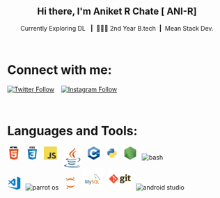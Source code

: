 <div align="center">
 
 ## Hi there, I'm Aniket R Chate [ ANI-R]
 
 Currently Exploring DL &nbsp; <b>|</b>  &nbsp;👨🏻‍🎓  2nd Year B.tech&nbsp; <b>|</b>  &nbsp;Mean Stack Dev.
</div>

<br />

# Connect with me:

<p align="center">
 
[![Twitter Follow](https://img.shields.io/twitter/follow/_ANI_R_?color=1DA1F2&logo=twitter&style=for-the-badge)](https://twitter.com/intent/follow?original_referer=https%3A%2F%2Fgithub.com%2F_ANI_R_&screen_name=_ANI_R_) &nbsp;&nbsp;
[![Instagram Follow](https://img.shields.io/badge/Instagram-iam_aniketrchate-1DA1F2?style=for-the-badge&logo=instagram)](https://instagram.com/iam_aniketrchate/)

</p>
<br />

# Languages and Tools:

<p>
<img  alt="HTML5" width="6%" src="https://raw.githubusercontent.com/github/explore/80688e429a7d4ef2fca1e82350fe8e3517d3494d/topics/html/html.png" /> &nbsp;
<img  alt="CSS3" width="6%" src="https://raw.githubusercontent.com/github/explore/80688e429a7d4ef2fca1e82350fe8e3517d3494d/topics/css/css.png" /> &nbsp;
<img  alt="JavaScript" width="6%" src="https://raw.githubusercontent.com/github/explore/80688e429a7d4ef2fca1e82350fe8e3517d3494d/topics/javascript/javascript.png" /> &nbsp;
<img align="center" alt="Java" width="9%" src="https://raw.githubusercontent.com/github/explore/80688e429a7d4ef2fca1e82350fe8e3517d3494d/topics/java/java.png" /> &nbsp;
<img  alt="C++" width="6%" src="https://raw.githubusercontent.com/github/explore/80688e429a7d4ef2fca1e82350fe8e3517d3494d/topics/cpp/cpp.png" /> &nbsp;
<img  alt="Python" width="6%"  src="https://raw.githubusercontent.com/github/explore/80688e429a7d4ef2fca1e82350fe8e3517d3494d/topics/python/python.png" /> &nbsp;
<img  alt="Node.js" width="6%" src="https://raw.githubusercontent.com/github/explore/80688e429a7d4ef2fca1e82350fe8e3517d3494d/topics/nodejs/nodejs.png" /> &nbsp;
<img  alt="bash" width="10%" src="https://www.vectorlogo.zone/logos/gnu_bash/gnu_bash-ar21.svg" />
<br />
<img alt="Visual Studio Code" width="6%" src="https://raw.githubusercontent.com/github/explore/80688e429a7d4ef2fca1e82350fe8e3517d3494d/topics/visual-studio-code/visual-studio-code.png" /> &nbsp;
<img  alt="parrot os" width="6%" src="https://github.com/ParrotSec/parrot-themes/blob/master/icons/parrot-logo-100.png" /> &nbsp;
<img  alt="Jupyter" width="6%" src="https://raw.githubusercontent.com/github/explore/master/topics/jupyter-notebook/jupyter-notebook.png" /> &nbsp;
<img   alt="MySQL" width="10%" src="https://raw.githubusercontent.com/github/explore/80688e429a7d4ef2fca1e82350fe8e3517d3494d/topics/mysql/mysql.png" /> &nbsp;
<img   alt="Git" width="10%" src="https://raw.githubusercontent.com/github/explore/80688e429a7d4ef2fca1e82350fe8e3517d3494d/topics/git/git.png" /> &nbsp;
<img   alt="android studio" width="11%"  src="https://www.vectorlogo.zone/logos/android/android-ar21.svg" />
</p>
